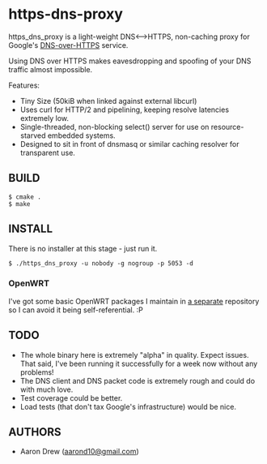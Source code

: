 # https-dns-proxy

https\_dns\_proxy is a light-weight DNS&lt;--&gt;HTTPS, non-caching proxy for
Google's [DNS-over-HTTPS](https://developers.google.com/speed/public-dns/docs/dns-over-https)
service.

Using DNS over HTTPS makes eavesdropping and spoofing of your DNS traffic 
almost impossible.

Features:

* Tiny Size (50kiB when linked against external libcurl)
* Uses curl for HTTP/2 and pipelining, keeping resolve latencies extremely low.
* Single-threaded, non-blocking select() server for use on resource-starved 
  embedded systems.
* Designed to sit in front of dnsmasq or similar caching resolver for
  transparent use.

## BUILD

```
$ cmake .
$ make
```

## INSTALL

There is no installer at this stage - just run it.

```
$ ./https_dns_proxy -u nobody -g nogroup -p 5053 -d
```

### OpenWRT

I've got some basic OpenWRT packages I maintain in [a
separate](https://github.com/aarond10/https_dns_proxy_openwrt) repository so I
can avoid it being self-referential. :P

## TODO

* The whole binary here is extremely "alpha" in quality. Expect issues. That
  said, I've been running it successfully for a week now without any problems!
* The DNS client and DNS packet code is extremely rough and could do with much
  love.
* Test coverage could be better.
* Load tests (that don't tax Google's infrastructure) would be nice.

## AUTHORS

* Aaron Drew (aarond10@gmail.com)
